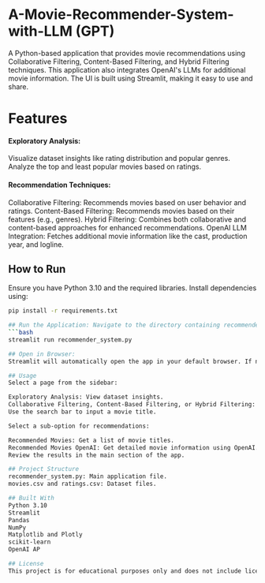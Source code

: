 # A-Movie-Recommender-System-with-LLM (GPT)
A Python-based application that provides movie recommendations using Collaborative Filtering, Content-Based Filtering, and Hybrid Filtering techniques. This application also integrates OpenAI's LLMs for additional movie information. The UI is built using Streamlit, making it easy to use and share.


# Features
#### Exploratory Analysis:

Visualize dataset insights like rating distribution and popular genres.
Analyze the top and least popular movies based on ratings.

#### Recommendation Techniques:

Collaborative Filtering: Recommends movies based on user behavior and ratings.
Content-Based Filtering: Recommends movies based on their features (e.g., genres).
Hybrid Filtering: Combines both collaborative and content-based approaches for enhanced recommendations.
OpenAI LLM Integration: Fetches additional movie information like the cast, production year, and logline.


## How to Run
Ensure you have Python 3.10 and the required libraries. Install dependencies using:

```bash
pip install -r requirements.txt

## Run the Application: Navigate to the directory containing recommender_system.py and execute:
```bash
streamlit run recommender_system.py

## Open in Browser: 
Streamlit will automatically open the app in your default browser. If not, access it via the URL provided in the terminal (e.g., http://localhost:8501).

## Usage
Select a page from the sidebar:

Exploratory Analysis: View dataset insights.
Collaborative Filtering, Content-Based Filtering, or Hybrid Filtering: Get movie recommendations.
Use the search bar to input a movie title.

Select a sub-option for recommendations:

Recommended Movies: Get a list of movie titles.
Recommended Movies OpenAI: Get detailed movie information using OpenAI.
Review the results in the main section of the app.

## Project Structure
recommender_system.py: Main application file.
movies.csv and ratings.csv: Dataset files.

## Built With
Python 3.10
Streamlit
Pandas
NumPy
Matplotlib and Plotly
scikit-learn
OpenAI AP

## License
This project is for educational purposes only and does not include licensing for datasets or models used.


